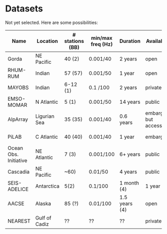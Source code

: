 # Datasets

Not yet selected.  Here are some possibilities:

| Name | Location | # stations (BB) | min/max freq (Hz) | Duration | Availabilty | Access |
| ---- | -------- | --------------- | ----------------  | -------- | ----------- | ------ |
| Gorda | NE Pacific | 40 (2) | 0.001/40 | 2 years | open | Z5 (IRIS) |
| RHUM-RUM | Indian | 57 (57) | 0.001/50 | 1 year | open | YV (RESIF) |
| MAYOBS  | Indian | 6-12 (1) | 0.1 /100 | 2 years | private | 1T (mayobs.ipgp.fr) |
| EMSO-MOMAR | N Atlantic | 5 (1) | 0.001/50 | 14 years | public | 4G (RESIF) |
| AlpArray | Ligurian Sea | 35 (35) | 0.001/40 | 0.6 years | embargoed but accessible | Z3 (RESIF) |
| PiLAB | C Atlantic | 40 (40) | 0.001/40 | 1 year | embargoed | XS (IRIS & Wayne?) |
| Ocean	Obs. Initiative | NE Atlantic | 7 (3) | 0.001/100 | 6+ years | public | OO (IRIS) |
| Cascadia | NE Pacific | ~60) | 0.01/50 | 4 years | public | 7D (IRIS) |
| SEIS-ADELICE | Antarctica | 5(2) | 0.1/100 | 1 month	(4) | 1 year | embargoed| through Guilhem |
| AACSE | Alaska | 85 (?) | 0.01/100 | 1.5 years	(4) | open| XO (FDSN) |
| NEAREST | Gulf of Cadiz | ?? | ?? | ?? | private| shared |

